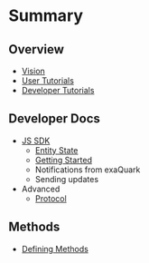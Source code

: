 # Summary

## Overview

* [Vision](README.md)
* [User Tutorials](user-guides.md)
* [Developer Tutorials](guides.md)

## Developer Docs

* [JS SDK](js-sdk.md)
  * [Entity State](/entity-state.md)
  * [Getting Started](getting-started.md)
  * Notifications from exaQuark
  * Sending updates
* Advanced
  * [Protocol](protocol.md)

## Methods

* [Defining Methods](methods.md)

